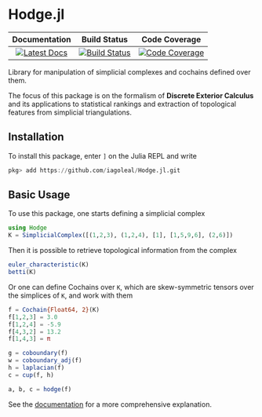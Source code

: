 # Hodge.jl

| **Documentation** | **Build Status** | **Code Coverage** |
|:-----------------:|:----------------:|:-----------------:|
| [![Latest Docs][docs-dev-img]][docs-dev-url] | [![Build Status][build-img]][build-url] | [![Code Coverage][codecov-img]][codecov-url] |

Library for manipulation of simplicial complexes
and cochains defined over them.

The focus of this package is on the formalism of
**Discrete Exterior Calculus**
and its applications to statistical rankings
and extraction of topological features from simplicial triangulations.

## Installation
To install this package, enter `]` on the Julia REPL and write
```julia
pkg> add https://github.com/iagoleal/Hodge.jl.git
```

## Basic Usage
To use this package,
one starts defining a simplicial complex
```julia
using Hodge
K = SimplicialComplex([(1,2,3), (1,2,4), [1], [1,5,9,6], (2,6)])
```

Then it is possible to retrieve topological information from the complex
```julia
euler_characteristic(K)
betti(K)
```

Or one can define Cochains over `K`,
which are skew-symmetric tensors over the simplices of `K`,
and work with them
```julia
f = Cochain{Float64, 2}(K)
f[1,2,3] = 3.0
f[1,2,4] = -5.9
f[4,3,2] = 13.2
f[1,4,3] = π

g = coboundary(f)
w = coboundary_adj(f)
h = laplacian(f)
c = cup(f, h)

a, b, c = hodge(f)
```

See the [documentation][docs-dev-url] for a more comprehensive explanation.


[docs-dev-img]: https://img.shields.io/badge/docs-dev-blue.svg
[docs-dev-url]: https://iagoleal.github.io/Hodge.jl/dev/

[build-img]: https://travis-ci.org/iagoleal/Hodge.jl.svg?branch=master
[build-url]: https://travis-ci.org/iagoleal/Hodge.jl

[codecov-img]: https://codecov.io/github/iagoleal/Hodge.jl/coverage.svg?branch=master
[codecov-url]: https://codecov.io/github/iagoleal/Hodge.jl?branch=master
